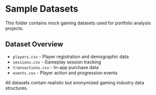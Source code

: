 # Sample Datasets

This folder contains mock gaming datasets used for portfolio analysis projects.

## Dataset Overview

- `players.csv` - Player registration and demographic data
- `sessions.csv` - Gameplay session tracking
- `transactions.csv` - In-app purchase data
- `events.csv` - Player action and progression events

All datasets contain realistic but anonymized gaming industry data structures.
